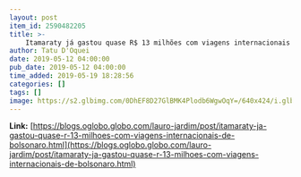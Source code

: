 ```yaml
---
layout: post
item_id: 2590482205
title: >-
    Itamaraty já gastou quase R$ 13 milhões com viagens internacionais de Bolsonaro : Lauro Jardim
author: Tatu D'Oquei
date: 2019-05-12 04:00:00
pub_date: 2019-05-12 04:00:00
time_added: 2019-05-19 18:28:56
categories: []
tags: []
image: https://s2.glbimg.com/0DhEF8D27GlBMK4Plodb6WgwOqY=/640x424/i.glbimg.com/og/ig/infoglobo1/f/original/2019/05/10/82106713_pa_santiago_-_chile_21-03-2019_presidente_da_republica_jair_bolsonaro_desembarca_no_aer.jpg
---
```


**Link:** [https://blogs.oglobo.globo.com/lauro-jardim/post/itamaraty-ja-gastou-quase-r-13-milhoes-com-viagens-internacionais-de-bolsonaro.html](https://blogs.oglobo.globo.com/lauro-jardim/post/itamaraty-ja-gastou-quase-r-13-milhoes-com-viagens-internacionais-de-bolsonaro.html)

